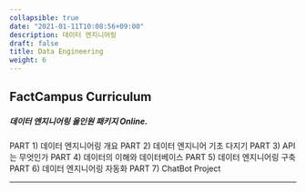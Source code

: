 ```yaml
---
collapsible: true
date: "2021-01-11T10:08:56+09:00"
description: 데이터 엔지니어링
draft: false
title: Data Engineering
weight: 6
---
```


## FactCampus Curriculum
##### 데이터 엔지니어링 올인원 패키지 Online.
PART 1) 데이터 엔지니어링 개요
PART 2) 데이터 엔지니어 기초 다지기
PART 3) API는 무엇인가
PART 4) 데이터의 이해와 데이터베이스
PART 5) 데이터 엔지니어링 구축
PART 6) 데이터 엔지니어링 자동화
PART 7) ChatBot Project

---